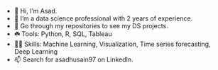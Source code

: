 - 👋 Hi, I’m Asad.
- 🌱 I’m a data science professional with 2 years of experience.
- 🔨 Go through my repositories to see my DS projects.
- ☘️ Tools: Python, R, SQL, Tableau
- 🤹🏽 Skills: Machine Learning, Visualization, Time series forecasting, Deep Learning
- 📫 Search for asadhusain97 on LinkedIn.

<!---
asadperson/asadperson is a ✨ special ✨ repository because its `README.md` (this file) appears on your GitHub profile.
You can click the Preview link to take a look at your changes.
--->
